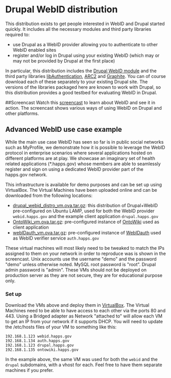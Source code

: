 Drupal WebID distribution
=========================

This distribution exists to get people interested in WebID and Drupal started
quickly. It includes all the necessary modules and third party libraries
required to:
* use Drupal as a WebID provider allowing you to authenticate to other WebID
enabled sites
* register and/or log in Drupal using your existing WebID (which may or may
not be provided by Drupal at the first place)

In particular, this distribution includes the
[Drupal WebID module](http://drupal.org/project/webid)
and the third party libraries [libAuthentication](https://github.com/melvincarvalho/libAuthentication),
[ARC2](https://github.com/semsol/arc2) and [Graphite](http://graphite.ecs.soton.ac.uk/).
You can of course download each of these separately to your existing Drupal site.
The versions of the libraries packaged here are known to work with Drupal,
so this distribution provides a good testbed for evaluating WebID in Drupal.

##Screencast
Watch this <a href="https://vimeo.com/56960183">screencast</a> to learn about WebID and see it in action. The screencast shows various ways of using WebID on Drupal and other platforms.


## Advanced WebID use case example

While the main use case WebID has seen so far is in public social networks such as MyProfile, we demonstrate how it is possible to leverage the WebID protocol in enterprise scenarios where several applications hosted on different platforms are at play. We showcase an imaginary set of health related applications (*.happs.gov) whose members are able to seamlessly register and sign on using a dedicated WebID provider part of the happs.gov network.

This infrastructure is available for demo purposes and can be set up using VirtualBox. The Virtual Machines have been uploaded online and can be downloaded from the following locations:

* [drupal_webid_distro_vm.ova.tar.gz](http://files.openspring.net/2013/h2challenge/drupal_webid_distro_vm.ova.tar.gz): this distribution of Drupal+WebID pre-configured on Ubuntu LAMP, used for both the WebID provider `webid.happs.gov` and the example client application `drupal.happs.gov`
* [OntoWiki_vm.ova.tar.gz](http://files.openspring.net/2013/h2challenge/OntoWiki_vm.ova.tar.gz): pre-configured instance of  [OntoWiki](https://github.com/AKSW/OntoWiki) used as client application
* [webIDauth_vm.ova.tar.gz](http://files.openspring.net/2013/h2challenge/webIDauth_vm.ova.tar.gz): pre-configured instance of [WebIDauth](https://github.com/WebIDauth/WebIDauth) used as WebID verifier service `auth.happs.gov`

These virtual machines will most likely need to be tweaked to match the IPs assigned to them on your network in order to reproduce was is shown in the screencast. Unix accounts use the username "demo" and the password "demo" unless otherwise noted. MySQL root password is "root". Drupal admin password is "admin". These VMs should not be deployed on production server as they are not secure, they are for educational purpose only.

### Set up
Download the VMs above and deploy them in [VirtualBox](https://www.virtualbox.org/). The Virtual Machines need to be able to have access to each other via the ports 80 and 443. Using a Bridged adapter as Network "attached to" will allow each VM to get an IP from your network if it supports DHCP. You will need to update the /etc/hosts files of your VM to something like this:
````
192.168.1.123 webid.happs.gov
192.168.1.134 auth.happs.gov
192.168.1.123 drupal.happs.gov
192.168.1.135 ontowiki.happs.gov
````
In the example above, the same VM was used for both the `webid` and the `drupal` subdomains, with a vhost for each. Feel free to have them separate machines if you prefer.
